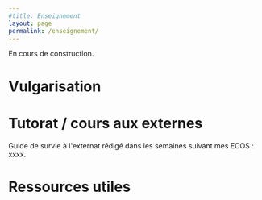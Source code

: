 ```yaml
---
#title: Enseignement
layout: page
permalink: /enseignement/
---
```


En cours de construction.  

# Vulgarisation

# Tutorat / cours aux externes

Guide de survie à l'externat rédigé dans les semaines suivant mes ECOS : xxxx.

# Ressources utiles
